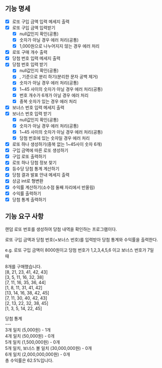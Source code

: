 ## 기능 명세

- [x]  로또 구입 금액 입력 메세지 출력
- [x]  로또 구입 금액 입력받기
   - [x]  null값인지 확인(공통)
   - [x]  숫자가 아닐 경우 에러 처리(공통)
   - [x]  1,000원으로 나누어지지 않는 경우 에러 처리
- [x]  로또 구매 개수 출력
- [x]  당첨 번호 입력 메세지 출력
- [x]  당첨 번호 입력 받기
   - [x]  null값인지 확인(공통)
   - [x]  , 기준으로 분리 하기(분리한 문자 공백 제거)
   - [x]  숫자가 아닐 경우 에러 처리(공통)
   - [x]  1~45 사이의 숫자가 아닐 경우 에러 처리(공통)
   - [x]  번호 개수가 6개가 아닐 경우 에러 처리
   - [x]  중복 숫자가 있는 경우 에러 처리
- [x]  보너스 번호 입력 메세지 출력
- [x]  보너스 번호 입력 받기
   - [x]  null값인지 확인(공통)
   - [x]  숫자가 아닐 경우 에러 처리(공통)
   - [x]  1~45 사이의 숫자가 아닐 경우 에러 처리(공통)
   - [x]  당첨 번호에 있는 숫자일 경우 에러 처리
- [x]  로또 하나 생성하기(중복 없는 1~45사이 숫자 6개)
- [x]  구입 금액에 따른 로또 생성하기
- [x]  구입 로또 출력하기
- [x]  로또 하나 당첨 정보 찾기
- [x]  등수당 당첨 통계 계산하기
- [x]  당첨 결과 발표 안내 메세지 출력
- [x]  상금 int로 형변환
- [x]  수익률 계산하기(소수점 둘째 자리에서 반올림)
- [x]  수익률 출력하기
- [x]  당첨 통계 출력하기

## 기능 요구 사항

랜덤 로또 번호를 생성하여 당첨 내역을 확인하는 프로그램이다.

로또 구입 금액과 당첨 번호(+보너스 번호)를 입력받아 당첨 통계와 수익률을 출력한다.

e.g. 로또 구입 금액이 8000원이고 당첨 번호가 1,2,3,4,5,6 이고 보너스 번호가 7일 때

8개를 구매했습니다. <br>
[8, 21, 23, 41, 42, 43] <br>
[3, 5, 11, 16, 32, 38] <br>
[7, 11, 16, 35, 36, 44] <br>
[1, 8, 11, 31, 41, 42] <br>
[13, 14, 16, 38, 42, 45] <br>
[7, 11, 30, 40, 42, 43] <br>
[2, 13, 22, 32, 38, 45] <br>
[1, 3, 5, 14, 22, 45] 

당첨 통계 <br>
--- <br>
3개 일치 (5,000원) - 1개 <br>
4개 일치 (50,000원) - 0개 <br>
5개 일치 (1,500,000원) - 0개 <br>
5개 일치, 보너스 볼 일치 (30,000,000원) - 0개 <br>
6개 일치 (2,000,000,000원) - 0개 <br>
총 수익률은 62.5%입니다. <br>